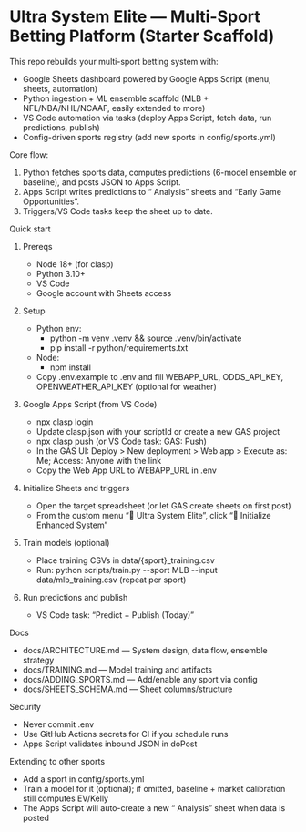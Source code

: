 # Ultra System Elite — Multi-Sport Betting Platform (Starter Scaffold)

This repo rebuilds your multi-sport betting system with:
- Google Sheets dashboard powered by Google Apps Script (menu, sheets, automation)
- Python ingestion + ML ensemble scaffold (MLB + NFL/NBA/NHL/NCAAF, easily extended to more)
- VS Code automation via tasks (deploy Apps Script, fetch data, run predictions, publish)
- Config-driven sports registry (add new sports in config/sports.yml)

Core flow:
1) Python fetches sports data, computes predictions (6-model ensemble or baseline), and posts JSON to Apps Script.
2) Apps Script writes predictions to “<SPORT> Analysis” sheets and “Early Game Opportunities”.
3) Triggers/VS Code tasks keep the sheet up to date.

Quick start
1. Prereqs
   - Node 18+ (for clasp)
   - Python 3.10+
   - VS Code
   - Google account with Sheets access

2. Setup
   - Python env:
     - python -m venv .venv && source .venv/bin/activate
     - pip install -r python/requirements.txt
   - Node:
     - npm install
   - Copy .env.example to .env and fill WEBAPP_URL, ODDS_API_KEY, OPENWEATHER_API_KEY (optional for weather)

3. Google Apps Script (from VS Code)
   - npx clasp login
   - Update clasp.json with your scriptId or create a new GAS project
   - npx clasp push (or VS Code task: GAS: Push)
   - In the GAS UI: Deploy > New deployment > Web app > Execute as: Me; Access: Anyone with the link
   - Copy the Web App URL to WEBAPP_URL in .env

4. Initialize Sheets and triggers
   - Open the target spreadsheet (or let GAS create sheets on first post)
   - From the custom menu “🚀 Ultra System Elite”, click “🔄 Initialize Enhanced System”

5. Train models (optional)
   - Place training CSVs in data/{sport}_training.csv
   - Run: python scripts/train.py --sport MLB --input data/mlb_training.csv (repeat per sport)

6. Run predictions and publish
   - VS Code task: “Predict + Publish (Today)”

Docs
- docs/ARCHITECTURE.md — System design, data flow, ensemble strategy
- docs/TRAINING.md — Model training and artifacts
- docs/ADDING_SPORTS.md — Add/enable any sport via config
- docs/SHEETS_SCHEMA.md — Sheet columns/structure

Security
- Never commit .env
- Use GitHub Actions secrets for CI if you schedule runs
- Apps Script validates inbound JSON in doPost

Extending to other sports
- Add a sport in config/sports.yml
- Train a model for it (optional); if omitted, baseline + market calibration still computes EV/Kelly
- The Apps Script will auto-create a new “<SPORT> Analysis” sheet when data is posted
